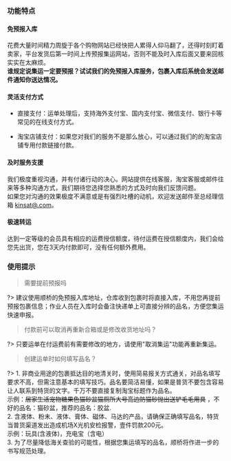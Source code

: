 ### 功能特点
#### 免预报入库
花费大量时间精力周旋于各个购物网站已经快把人累得人仰马翻了，还得时刻盯着卖家，平台发货后第一时间上传预报集运网站，否则不能及时入库后面又要来回核实实在太麻烦。<br />
**谁规定说集运一定要预报？试试我们的免预报入库服务，包裹入库后系统会发送邮件通知你送达情况。**

#### 灵活支付方式
- 直接支付：运单处理后，支持海外支付宝、国内支付宝、微信支付、银行卡等常见的在线支付方式。

- 淘宝店铺支付：如果您对我们的服务不是那么放心，可以通过我们的的淘宝店铺专用付款链接付款。

#### 及时服务支援
我们极度重视沟通，并有付诸行动的决心。网站提供在线客服，淘宝客服或邮件往来等多种沟通方式，我们期待您选择您熟悉的方式及时向我们反馈问题。<br />如果您对沟通的效果极度不满意或是有强烈吐槽的动机，欢迎发送邮件至总经理信箱 [kinsat@.com](mailto:kinsat@qq.com)。

#### 极速转运
达到一定等级的会员具有相应的运费授信额度，待付运费在授信额度内，我们会给您先出货，您在3天内付款即可，没有任何额外费用。

### 使用提示
> 需要提前预报吗

?> 建议使用顺桥的免预报入库地址，仓库收到包裹时将直接入库，不用您再提前预报包裹信息；作业人员在入库时会备注快递单上可直接分辨的品名，方便您集运快速申报。

> 付款前可以取消再重新合箱或是修改收货地址吗？

?> 只要运单在付运费前有需要修改的地方，请使用"取消集运"功能再重新集运。

> 创建运单时如何填写品名？

?> 1. 非商业用途的包裹抵达目的地清关时，使用简易报关方式通关，对品名填写要求不高，但需注意基本的填写技巧。品名要简洁易懂，如果是普货不要包含容易让人联系到特货的文字。千万不要直接复制淘宝标题作为品名。<br />
示例：~~居家生活宠物糖果色猫砂盆猫厕所大号高边防猫砂抛出送铲毛毛用具~~ ，不好的品名：猫砂盆，推荐的品名：胶盆.<br />2. 含液体、粉末、液体、膏体、磁体、马达的产品，请确保正确填写品名，特货当普货渠道发出造成机场X光机安检报警，壹件罚款200元。<br />
示例：玩具(含液体)，充电宝（含电）<br />3. 为了尽量降低海关查验的可能性，根据您集运填写的品名，顺桥将作进一步的书写规范处理。
